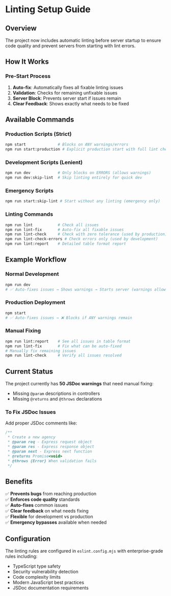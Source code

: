 # Linting Setup Guide

## Overview

The project now includes automatic linting before server startup to ensure code quality and prevent servers from starting with lint errors.

## How It Works

### Pre-Start Process
1. **Auto-fix**: Automatically fixes all fixable linting issues
2. **Validation**: Checks for remaining unfixable issues
3. **Server Block**: Prevents server start if issues remain
4. **Clear Feedback**: Shows exactly what needs to be fixed

## Available Commands

### Production Scripts (Strict)
```bash
npm start              # Blocks on ANY warnings/errors
npm run start:production # Explicit production start with full lint check
```

### Development Scripts (Lenient)
```bash
npm run dev            # Only blocks on ERRORS (allows warnings)
npm run dev:skip-lint  # Skip linting entirely for quick dev
```

### Emergency Scripts
```bash
npm run start:skip-lint # Start without any linting (emergency only)
```

### Linting Commands
```bash
npm run lint           # Check all issues
npm run lint-fix       # Auto-fix all fixable issues
npm run lint-check     # Check with zero tolerance (used by production)
npm run lint-check-errors # Check errors only (used by development)
npm run lint:report    # Detailed table format report
```

## Example Workflow

### Normal Development
```bash
npm run dev
# ✅ Auto-fixes issues → Shows warnings → Starts server (warnings allowed)
```

### Production Deployment
```bash
npm start
# ✅ Auto-fixes issues → ❌ Blocks if ANY warnings remain
```

### Manual Fixing
```bash
npm run lint:report    # See all issues in table format
npm run lint-fix       # Fix what can be auto-fixed
# Manually fix remaining issues
npm run lint-check     # Verify all issues resolved
```

## Current Status

The project currently has **50 JSDoc warnings** that need manual fixing:
- Missing `@param` descriptions in controllers
- Missing `@returns` and `@throws` declarations

### To Fix JSDoc Issues

Add proper JSDoc comments like:
```typescript
/**
 * Create a new agency
 * @param req - Express request object
 * @param res - Express response object  
 * @param next - Express next function
 * @returns Promise<void>
 * @throws {Error} When validation fails
 */
```

## Benefits

✅ **Prevents bugs** from reaching production  
✅ **Enforces code quality** standards  
✅ **Auto-fixes** common issues  
✅ **Clear feedback** on what needs fixing  
✅ **Flexible** for development vs production  
✅ **Emergency bypasses** available when needed  

## Configuration

The linting rules are configured in `eslint.config.mjs` with enterprise-grade rules including:
- TypeScript type safety
- Security vulnerability detection  
- Code complexity limits
- Modern JavaScript best practices
- JSDoc documentation requirements 